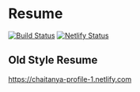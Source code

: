 # Resume 
[![Build Status](https://travis-ci.org/kamthamc/resume.svg?branch=master)](https://travis-ci.org/kamthamc/resume)
[![Netlify Status](https://api.netlify.com/api/v1/badges/21eaa419-127f-4916-912f-9598709890ab/deploy-status)](https://app.netlify.com/sites/chaitanya-profile-1/deploys)

## Old Style Resume 
https://chaitanya-profile-1.netlify.com
